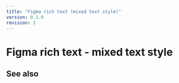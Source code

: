 ```yaml
---
title: "Figma rich text (mixed text style)"
version: 0.1.0
revision: 1
---
```


# Figma rich text - mixed text style

## See also
